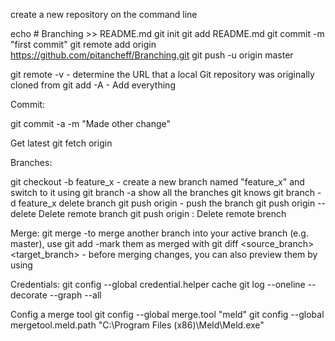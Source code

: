 create a new repository on the command line

echo # Branching >> README.md
git init
git add README.md
git commit -m "first commit"
git remote add origin https://github.com/pitancheff/Branching.git
git push -u origin master


git remote -v -  determine the URL that a local Git repository was originally cloned from
git add -A - Add everything
 

Commit: 

git commit -a -m "Made other change"

Get latest
git fetch origin



Branches:

git checkout -b feature_x - create a new branch named "feature_x" and switch to it using
git branch -a    show all the branches git knows 
git branch -d feature_x delete branch
git push origin <branch> - push the branch
git push origin --delete <branchName> Delete remote branch
git push origin :<branchName> Delete remote brench


Merge:
git merge <branch>  -to merge another branch into your active branch (e.g. master), use
git add <filename> -mark them as merged with
git diff <source_branch> <target_branch> - before merging changes, you can also preview them by using


Credentials:
git config --global credential.helper cache
git log --oneline --decorate --graph --all




Config a merge tool
git config --global merge.tool "meld"
git config --global mergetool.meld.path "C:\Program Files (x86)\Meld\Meld.exe"
